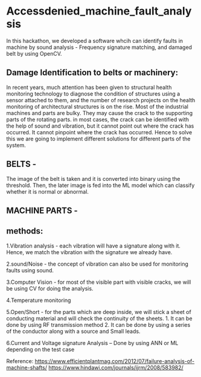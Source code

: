 # Accessdenied_machine_fault_analysis

In this hackathon, we developed a software whcih can identify faults in machine by sound analysis - Frequency signature matching, and damaged belt by using OpenCV.

## Damage Identification to belts or machinery:
In recent years, much attention has been given to structural health monitoring technology to diagnose the condition of structures using a sensor attached to them, and the number of research projects on the health monitoring of architectural structures is on the rise. Most of the industrial machines and parts are bulky. They may cause the crack to the supporting parts of the rotating parts. in most cases, the crack can be identified with the help of sound and vibration, but it cannot point out where the crack has occurred. It cannot pinpoint where the crack has occurred. Hence to solve this we are going to implement different solutions for different parts of the system.

## BELTS - 
The image of the belt is taken and it is converted into binary using the threshold. Then, the later image is fed into the ML model which can classify whether it is normal or abnormal.
 

## MACHINE PARTS - 
##	methods:
1.Vibration analysis - each vibration will have a signature along with it. Hence, we match the vibration with the signature we already have.
 
2.sound/Noise - the concept of vibration can also be used for monitoring faults using sound.

3.Computer Vision - for most of the visible part with visible cracks, we will be using CV for doing the analysis.

4.Temperature monitoring

5.Open/Short - for the parts which are deep inside, we will stick a sheet of conducting material and will check the continuity of the sheets.
			1. It can be done by using RF transmission method
	                2. It can be done by using a series of the conductor along with a source and Small leads.
			
6.Current and Voltage signature Analysis – Done by using ANN or ML depending on the test case
 

Reference:
https://www.efficientplantmag.com/2012/07/failure-analysis-of-machine-shafts/
https://www.hindawi.com/journals/ijrm/2008/583982/


